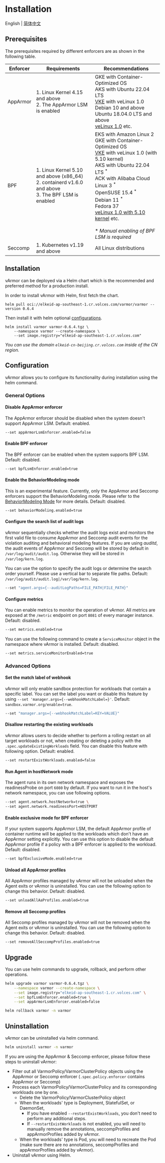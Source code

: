 # Installation
English | [简体中文](installation.zh_CN.md)

## Prerequisites

The prerequisites required by different enforcers are as shown in the following table.

|Enforcer|Requirements|Recommendations|
|------------|--------------------------------------------|--------|
|AppArmor    |1. Linux Kernel 4.15 and above<br />2. The AppArmor LSM is enabled|GKE with Container-Optimized OS<br />AKS with Ubuntu 22.04 LTS<br />[VKE](https://www.volcengine.com/product/vke) with veLinux 1.0<br />Debian 10 and above<br />Ubuntu 18.04.0 LTS and above<br />[veLinux 1.0](https://www.volcengine.com/docs/6396/74967) etc.
|BPF         |1. Linux Kernel 5.10 and above (x86_64)<br />2. containerd v1.6.0 and above<br />3. The BPF LSM is enabled|EKS with Amazon Linux 2<br />GKE with Container-Optimized OS<br />[VKE](https://www.volcengine.com/product/vke) with veLinux 1.0 (with 5.10 kernel)<br />AKS with Ubuntu 22.04 LTS <sup>\*</sup><br />ACK with Alibaba Cloud Linux 3 <sup>\*</sup><br />OpenSUSE 15.4 <sup>\*</sup><br />Debian 11 <sup>\*</sup><br />Fedora 37 <br />[veLinux 1.0 with 5.10 kernel](https://www.volcengine.com/docs/6396/74967) etc.<br /><br />* *Manual enabling of BPF LSM is required*
|Seccomp     |1. Kubernetes v1.19 and above|All Linux distributions

## Installation

vArmor can be deployed via a Helm chart which is the recommended and preferred method for a production install.

In order to install vArmor with Helm, first fetch the chart.

```
helm pull oci://elkeid-ap-southeast-1.cr.volces.com/varmor/varmor --version 0.6.4
```

Then install it with helm optional [configurations](#configuration).

```
helm install varmor varmor-0.6.4.tgz \
    --namespace varmor --create-namespace \
    --set image.registry="elkeid-ap-southeast-1.cr.volces.com"
```

*You can use the domain `elkeid-cn-beijing.cr.volces.com` inside of the CN region.*

## Configuration

vArmor allows you to configure its functionality during installation using the helm command.

### General Options
#### Disable AppArmor enforcer
The AppArmor enforcer should be disabled when the system doesn't support AppArmor LSM. Default: enabled.

```bash
--set appArmorLsmEnforcer.enabled=false
```

#### Enable BPF enforcer
The BPF enforcer can be enabled when the system supports BPF LSM. Default: disabled.

```bash
--set bpfLsmEnforcer.enabled=true
```

#### Enable the BehaviorModeling mode
This is an experimental feature. Currently, only the AppArmor and Seccomp enforcers support the BehaviorModeling mode. Please refer to the [BehaviorModeling Mode](../guides/policies_and_rules/policy_modes/behavior_modeling.md) for more details. Default: disabled.

```bash
--set behaviorModeling.enabled=true
```

#### Configure the search list of audit logs
vArmor sequentially checks whether the audit logs exist and monitors the first valid file to consume AppArmor and Seccomp audit events for the violation auditing and behavioral modeling features. If you are using *auditd*, the audit events of AppArmor and Seccomp will be stored by default in `/var/log/audit/audit.log`. Otherwise they will be stored in `/var/log/kern.log`. 

You can use the option to specify the audit logs or determine the search order yourself. Please use a vertical bar to separate file paths. Default: `/var/log/audit/audit.log|/var/log/kern.log`.

```bash
--set "agent.args={--auditLogPaths=FILE_PATH|FILE_PATH}"
```

#### Configure metrics
You can enable metrics to monitor the operation of vArmor. All metrics are exposed at the `/metric` endpoint on port `8081` of every manager instance. Default: disabled.

```bash
--set metrics.enabled=true
```

You can use the following command to create a `ServiceMonitor` object in the namespace where vArmor is installed. Default: disabled.

```bash
--set metrics.serviceMonitorEnabled=true
```

### Advanced Options
#### Set the match label of webhook
vArmor will only enable sandbox protection for workloads that contain a specific label. You can set the label you want or disable this feature by using `--set 'manager.args={--webhookMatchLabel=}'`. Default: `sandbox.varmor.org/enable=true`.

```bash
--set "manager.args={--webhookMatchLabel=KEY=VALUE}"
```

#### Disallow restarting the existing workloads
vArmor allows users to decide whether to perform a rolling restart on all target workloads or not, when creating or deleting a policy with the `.spec.updateExistingWorkloads` field. You can disable this feature with following option. Default: enabled.

```bash
--set restartExistWorkloads.enabled=false
```

#### Run Agent in hostNetwork mode
The agent runs in its own network namespace and exposes the readinessProbe on port `6080` by default. If you want to run it in the host's network namespace, you can use following options.

```bash
--set agent.network.hostNetwork=true \
--set agent.network.readinessPort=HOSTPORT
```

#### Enable exclusive mode for BPF enforcer
If your system supports AppArmor LSM, the default AppArmor profile of container runtime will be applied to the workloads which don't have an AppArmor setting explicitly.
You can use this option to disable the default AppArmor profile if a policy with a BPF enforcer is applied to the workload. Default: disabled.

```bash
--set bpfExclusiveMode.enabled=true
```

#### Unload all AppArmor profiles
All AppArmor profiles managed by vArmor will not be unloaded when the Agent exits or vArmor is uninstalled.
You can use the following option to change this behavior. Default: disabled.

```bash
--set unloadAllAaProfiles.enabled=true
```

#### Remove all Seccomp profiles
All Seccomp profiles managed by vArmor will not be removed when the Agent exits or vArmor is uninstalled.
You can use the following option to change this behavior. Default: disabled.

```bash
--set removeAllSeccompProfiles.enabled=true
``` 

## Upgrade

You can use helm commands to upgrade, rollback, and perform other operations.
```bash
helm upgrade varmor varmor-0.6.4.tgz \
    --namespace varmor --create-namespace \
    --set image.registry="elkeid-ap-southeast-1.cr.volces.com" \
    --set bpfLsmEnforcer.enabled=true \
    --set appArmorLsmEnforcer.enabled=false
```
```bash
helm rollback varmor -n varmor
```

## Uninstallation

vArmor can be uninstalled via helm command.

```bash
helm uninstall varmor -n varmor
```

If you are using the AppArmor & Seccomp enforcer, please follow these steps to uninstall vArmor:
* Filter out all VarmorPolicy/VarmorClusterPolicy objects using the AppArmor or Seccomp enforcer (`.spec.policy.enforcer` contains AppArmor or Seccomp)
* Process each VarmorPolicy/VarmorClusterPolicy and its corresponding workloads one by one.
  * Delete the VarmorPolicy/VarmorClusterPolicy object
  * When the workloads' type is Deployment, StatefulSet, or DaemonSet,
    * If you have enabled `--restartExistWorkloads`, you don't need to perform any additional steps.
    * If `--restartExistWorkloads` is not enabled, you will need to manually remove the annotations, seccompProfiles and appArmorProfiles added by vArmor.
  * When the workloads' type is Pod, you will need to recreate the Pod (make sure there are no annotations, seccompProfiles and appArmorProfiles added by vArmor).
* Uninstall vArmor using Helm.
